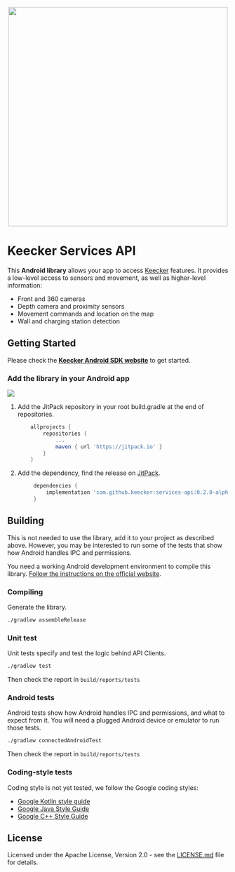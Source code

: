<p align="center"><img src="https://keecker.gitlab.io/developer-website/assets/images/keecker-opened.jpg" width="500"/></p>

# Keecker Services API

This **Android library** allows your app to access [Keecker](https://www.keecker.com) features. It provides a low-level access to sensors and movement, as well as higher-level information:

- Front and 360 cameras
- Depth camera and proximity sensors
- Movement commands and location on the map
- Wall and charging station detection

## Getting Started

Please check the [**Keecker Android SDK website**](http://developer.keecker.com) to get started.

### Add the library in your Android app

[![](https://jitpack.io/v/keecker/services-api.svg)](https://jitpack.io/#keecker/services-api)

1. Add the JitPack repository in your root build.gradle at the end of repositories.
  
   ```gradle
       allprojects {
           repositories {
               ...
               maven { url 'https://jitpack.io' }
           }
       }
   ```
2. Add the dependency, find the release on [JitPack](https://jitpack.io/#keecker/services-api).

   ```gradle
        dependencies {
            implementation 'com.github.keecker:services-api:0.2.0-alpha'
        }
   ```

## Building

This is not needed to use the library, add it to your project as described above. However, you may be interested to run some of the tests that show how Android handles IPC and permissions.

You need a working Android development environment to compile this library. [Follow the instructions on the official website](https://developer.android.com/sdk/index.html).

### Compiling

Generate the library.

```bash
./gradlew assembleRelease
```

### Unit test

Unit tests specify and test the logic behind API Clients.

```bash
./gradlew test
```

Then check the report in `build/reports/tests`

### Android tests

Android tests show how Android handles IPC and permissions, and what to expect from it. You will need a plugged Android device or emulator to run those tests.

```bash
./gradlew connectedAndroidTest
```

Then check the report in `build/reports/tests`

### Coding-style tests

Coding style is not yet tested, we follow the Google coding styles:

- [Google Kotlin style guide](https://developer.android.com/kotlin/style-guide)
- [Google Java Style Guide](https://google.github.io/styleguide/javaguide.html)
- [Google C++ Style Guide](https://google.github.io/styleguide/cppguide.html)

## License

Licensed under the Apache License, Version 2.0 - see the [LICENSE.md](LICENSE.md) file for details.
